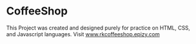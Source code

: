 # CoffeeShop
This Project was created and designed purely for practice on HTML, CSS, and Javascript languages. Visit www.rkcoffeeshop.epizy.com
